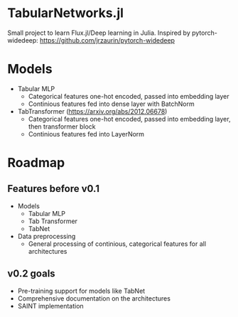 # TabularNetworks.jl

Small project to learn Flux.jl/Deep learning in Julia. Inspired by pytorch-widedeep: https://github.com/jrzaurin/pytorch-widedeep


# Models

* Tabular MLP
  * Categorical features one-hot encoded, passed into embedding layer
  * Continious features fed into dense layer with BatchNorm
* TabTransformer (https://arxiv.org/abs/2012.06678)
  * Categorical features one-hot encoded, passed into embedding layer, then transformer block
  * Continious features fed into LayerNorm

# Roadmap

## Features before v0.1
* Models
  * Tabular MLP
  * Tab Transformer
  * TabNet
* Data preprocessing
  * General processing of continious, categorical features for all architectures 

## v0.2 goals
* Pre-training support for models like TabNet
* Comprehensive documentation on the architectures 
* SAINT implementation
